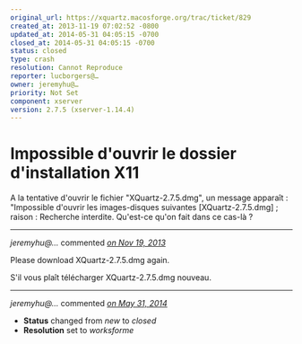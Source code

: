 ```yaml
---
original_url: https://xquartz.macosforge.org/trac/ticket/829
created_at: 2013-11-19 07:02:52 -0800
updated_at: 2014-05-31 04:05:15 -0700
closed_at: 2014-05-31 04:05:15 -0700
status: closed
type: crash
resolution: Cannot Reproduce
reporter: lucborgers@…
owner: jeremyhu@…
priority: Not Set
component: xserver
version: 2.7.5 (xserver-1.14.4)
---
```


Impossible d'ouvrir le dossier d'installation X11
=================================================


A la tentative d'ouvrir le fichier "XQuartz-2.7.5.dmg", un message apparaît : "Impossible d'ouvrir les images-disques suivantes \[XQuartz-2.7.5.dmg\] ; raison : Recherche interdite. Qu'est-ce qu'on fait dans ce cas-là ?



---

*jeremyhu@…* commented *[on Nov 19, 2013](https://xquartz.macosforge.org/trac/ticket/829#comment:1 "November 19, 2013 at 12:43 PM PST")*

Please download XQuartz-2.7.5.dmg again.

S'il vous plaît télécharger XQuartz-2.7.5.dmg nouveau.



---

*jeremyhu@…* commented *[on May 31, 2014](https://xquartz.macosforge.org/trac/ticket/829#comment:2 "May 31, 2014 at 4:05 AM PDT")*

-   **Status** changed from *new* to *closed*
-   **Resolution** set to *worksforme*



